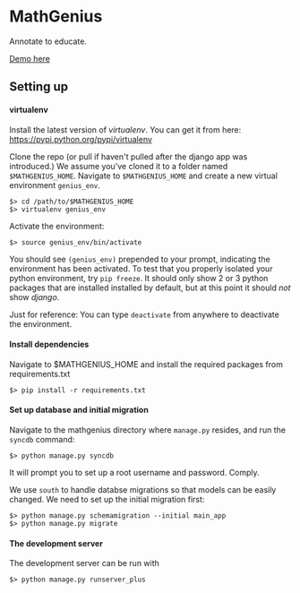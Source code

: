 MathGenius
==========

Annotate to educate.

[Demo here](http://mathgenius.meteor.com)


## Setting up

#### virtualenv

Install the latest version of _virtualenv_. You can get it from here: https://pypi.python.org/pypi/virtualenv

Clone the repo (or pull if haven't pulled after the django app was introduced.) We assume you've cloned it to a folder named `$MATHGENIUS_HOME`. Navigate to `$MATHGENIUS_HOME` and create a new virtual environment `genius_env`.

	$> cd /path/to/$MATHGENIUS_HOME
	$> virtualenv genius_env

Activate the environment:

	$> source genius_env/bin/activate

You should see `(genius_env)` prepended to your prompt, indicating the environment has been activated. To test that you properly isolated your python environment, try `pip freeze`. It should only show 2 or 3 python packages that are installed installed by default, but at this point it should *not* show _django_.

Just for reference: You can type `deactivate` from anywhere to deactivate the environment.

#### Install dependencies

Navigate to $MATHGENIUS_HOME and install the required packages from requirements.txt

	$> pip install -r requirements.txt

#### Set up database and initial migration

Navigate to the mathgenius directory where `manage.py` resides, and run the `syncdb` command:

	$> python manage.py syncdb

It will prompt you to set up a root username and password. Comply.

We use `south` to handle databse migrations so that models can be easily changed. We need to set up the initial migration first:

	$> python manage.py schemamigration --initial main_app
	$> python manage.py migrate

#### The development server

The development server can be run with

	$> python manage.py runserver_plus

